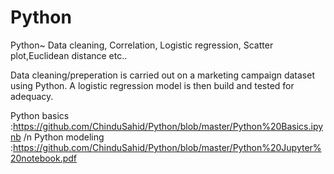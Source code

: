 # Python
Python~ Data cleaning, Correlation, Logistic regression, Scatter plot,Euclidean distance etc..

Data cleaning/preperation is carried out on a marketing campaign dataset using Python.
A logistic regression model is then build and tested for adequacy.

Python basics :https://github.com/ChinduSahid/Python/blob/master/Python%20Basics.ipynb /n
Python modeling :https://github.com/ChinduSahid/Python/blob/master/Python%20Jupyter%20notebook.pdf
